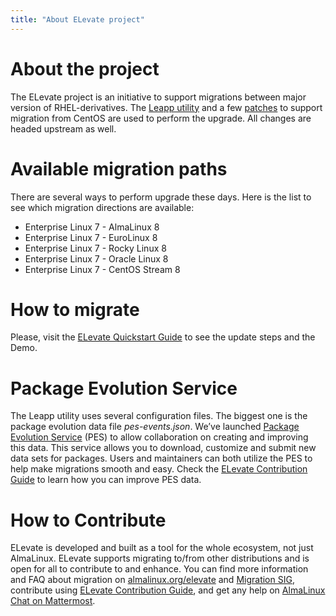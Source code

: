 ```yaml
---
title: "About ELevate project"
---
```


# About the project

The ELevate project is an initiative to support migrations between major version of RHEL-derivatives. The [Leapp utility](https://leapp.readthedocs.io) and a few [patches](https://github.com/AlmaLinux/leapp-repository/commits/almalinux) to support migration from CentOS are used to perform the upgrade. All changes are headed upstream as well.

# Available migration paths 

There are several ways to perform upgrade these days. Here is the list to see which migration directions are available:

* Enterprise Linux 7 - AlmaLinux 8
* Enterprise Linux 7 - EuroLinux 8
* Enterprise Linux 7 - Rocky Linux 8
* Enterprise Linux 7 - Oracle Linux 8
* Enterprise Linux 7 - CentOS Stream 8

# How to migrate

Please, visit the [ELevate Quickstart Guide](/elevate/ELevate-quickstart-guide) to see the update steps and the Demo.

# Package Evolution Service

The Leapp utility uses several configuration files. The biggest one is the package evolution data file *pes-events.json*. We’ve launched [Package Evolution Service](https://pes.almalinux.org) (PES) to allow collaboration on creating and improving this data. This service allows you to download, customize and submit new data sets for packages. Users and maintainers can both utilize the PES to help make migrations smooth and easy. Check the [ELevate Contribution Guide](/elevate/Contribution-guide) to learn how you can improve PES data.

# How to Contribute 

ELevate is developed and built as a tool for the whole ecosystem, not just AlmaLinux. ELevate supports migrating to/from other distributions and is open for all to contribute to and enhance. You can find more information and FAQ about migration on [almalinux.org/elevate](https://almalinux.org/elevate) and [Migration SIG](/sigs/Migration), contribute using [ELevate Contribution Guide](/elevate/Contribution-guide), and get any help on [AlmaLinux Chat on Mattermost](https://chat.almalinux.org). 
